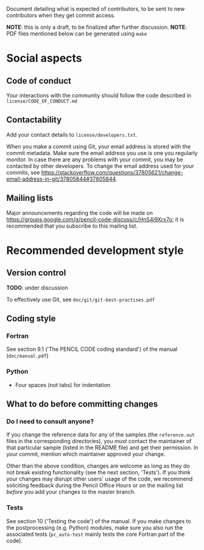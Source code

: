 Document detailing what is expected of contributors, to be sent to new
contributors when they get commit access.

**NOTE**: this is only a draft, to be finalized after further discussion.
**NOTE**: PDF files mentioned below can be generated using `make`

# Social aspects

## Code of conduct

Your interactions with the community should follow the code described in `license/CODE_OF_CONDUCT.md`

## Contactability

Add your contact details to `license/developers.txt`.

When you make a commit using Git, your email address is stored with the commit metadata.
Make sure the email address you use is one you regularly monitor.
In case there are any problems with your commit, you may be contacted by other developers.
To change the email address used for your commits, see
<https://stackoverflow.com/questions/37805621/change-email-address-in-git/37805844#37805844>.

## Mailing lists

Major announcements regarding the code will be made on
<https://groups.google.com/g/pencil-code-discuss/c/HnS4i9Xrx7o>;
it is recommended that you subscribe to this mailing list.

# Recommended development style

## Version control
**TODO**: under discussion

To effectively use Git, see `doc/git/git-best-practises.pdf`

## Coding style

### Fortran

See section 9.1 ('The PENCIL CODE coding standard') of the manual (`doc/manual.pdf`)

### Python
- Four spaces (not tabs) for indentation

## What to do before committing changes

### Do I need to consult anyone?

If you change the reference data for any of the samples (the `reference.out`
files in the corresponding directories), you *must* contact the maintainer of
that particular sample (listed in the README file) and get their permission.
In your commit, mention which maintainer approved your change.

Other than the above condition, changes are welcome as long as they do not break
existing functionality (see the next section, 'Tests').
If you think your changes may disrupt other users' usage of the code, we
recommend soliciting feedback during the Pencil Office Hours or on the mailing
list *before* you add your changes to the master branch.

### Tests

See section 10 ('Testing the code') of the manual.
If you make changes to the postprocessing (e.g. Python) modules, make sure you
also run the associated tests (`pc_auto-test` mainly tests the core Fortran
part of the code).
